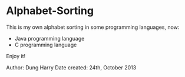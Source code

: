 Alphabet-Sorting
================

This is my own alphabet sorting in some programming languages, now:

- Java programming language
- C programming language

Enjoy it!

Author: Dung Harry
Date created: 24th, October 2013

